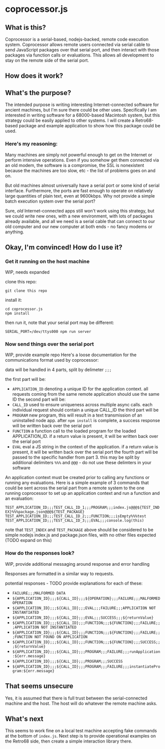 # coprocessor.js

## What is this?
Coprocessor is a serial-based, nodejs-backed, remote code execution system. Coprocessor allows remote users connected via serial cable to send JavaScript packages over that serial port, and then interact with those packages via function calls or evaluations. This allows all development to stay on the remote side of the serial port.

## How does it work?

## What's the purpose?
The intended purpose is writing interesting Internet-connected software for ancient machines, but I'm sure there could be other uses. Specifically I am interested in writing software for a 68000-based Macintosh system, but this strategy could be easily applied to other systems. I will create a Retro68-based package and example application to show how this package could be used.

### Here's my reasoning:
Many machines are simply not powerful enough to get on the Internet or perform intensive operations. Even if you somehow get them connected via an old modem, the software is a compromise, the SSL is nonexistent because the machines are too slow, etc - the list of problems goes on and on.

But old machines almost universally have a serial port or some kind of serial interface. Furthermore, the ports are fast enough to operate on relatively large quantities of plain text, even at 9600kbps. Why not provide a simple batch execution system over the serial port?

Sure, *old* Internet-connected apps still won't work using this strategy, but we could write new ones, with a new environment, with lots of packages already available, and all we need is a serial cable that can connect to our old computer and our new computer at both ends - no fancy modems or anything.

## Okay, I'm convinced! How do I use it?

### Get it running on the host machine
WIP, needs expanded

clone this repo:
```
git clone this repo
```

install it:
```
cd coprocessor.js
npm install
```

then run it, note that your serial port may be different:
```
SERIAL_PORT=/dev/ttys000 npm run server
```

### Now send things over the serial port
WIP, provide example repo
Here's a loose documentation for the communications format used by coprocessor:

data will be handled in 4 parts, split by delimeter `;;;`

the first part will be:
 - `APPLICATION_ID` denoting a unique ID for the application context. all requests coming from the same remote application should use the same ID
the second part will be:
 - `CALL_ID` used to ensure uniqueness across multiple async calls. each individual request should contain a unique CALL_ID
the third part will be
 - `PROGRAM` new program, this will result in a text transmission of an uninstalled node app.
     after `npm install` is complete, a success response will be written back over the serial port
 - `FUNCTION` a function call to the loaded program for the loaded APPLICATION_ID. if a return
     value is present, it will be written back over the serial port
 - `EVAL` eval a JS string in the context of the application. if a return value is present,
     it will be written back over the serial port
the fourth part will be passed to the specific handler from part 3. this may be split by additional delimiters `%%%` and `@@@` - do not use these delimters in your software

An application context must be created prior to calling any functions or running any evaluations. Here is a simple example of 3 commands that could be sent across the serial part from a remote system to the one running coprocessor to set up an application context and run a function and an evaluation:

`TEST_APPLICATION_ID;;;TEST_CALL_ID_1;;;PROGRAM;;;index.js@@@${TEST_INDEX}%%%package.json@@@${TEST_PACKAGE}`
`TEST_APPLICATION_ID;;;TEST_CALL_ID_2;;;FUNCTION;;;isEmpty%%%test`
`TEST_APPLICATION_ID;;;TEST_CALL_ID_3;;;EVAL;;;console.log(this)`

note that `TEST_INDEX` and `TEST_PACKAGE` above should be considered to be simple nodejs index.js and package.json files, with no other files expected (TODO expand on this)

### How do the responses look?
WIP, provide additional messaging around response and error handling

Responses are formatted in a similar way to requests.

potential responses - TODO provide explanations for each of these:
- `FAILURE;;;MALFORMED DATA`
- `${APPLICATION_ID};;;${CALL_ID};;;${OPERATION};;;FAILURE;;;MALFORMED OPERATION`
- `${APPLICATION_ID};;;${CALL_ID};;;EVAL;;;FAILURE;;;APPLICATION NOT INSTANTIATED`
- `${APPLICATION_ID};;;${CALL_ID};;;EVAL;;;SUCCESS;;;${returnValue}`
- `${APPLICATION_ID};;;${CALL_ID};;;FUNCTION;;;${FUNCTION};;;FAILURE;;;APPLICATION NOT INSTANTIATED`
- `${APPLICATION_ID};;;${CALL_ID};;;FUNCTION;;;${FUNCTION};;;FAILURE;;;FUNCTION NOT FOUND ON APPLICATION`
- `${APPLICATION_ID};;;${CALL_ID};;;FUNCTION;;;${FUNCTION};;;SUCCESS;;;${returnValue}`
- `${APPLICATION_ID};;;${CALL_ID};;;PROGRAM;;;FAILURE;;;runApplication:${err.message}`
- `${APPLICATION_ID};;;${CALL_ID};;;PROGRAM;;;SUCCESS`
- `${APPLICATION_ID};;;${CALL_ID};;;PROGRAM;;;FAILURE;;;instantiateProgram:${err.message}`

## That seems unsecure
Yes, it is assumed that there is full trust between the serial-connected machine and the host. The host will do whatever the remote machine asks.

## What's next
This seems to work fine on a local test machine accepting fake commands at the bottom of `index.js`. Next step is to provide operational examples on the Retro68 side, then create a simple interaction library there.
